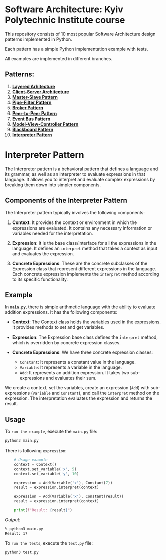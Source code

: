 # Software Architecture: Kyiv Polytechnic Institute course

This repository consists of 10 most popular Software Architecture design patterns implemented in Python.

Each pattern has a simple Python implementation example with tests.

All examples are implemented in different branches.

## Patterns:

1. [**Layered Arhitecture**](https://github.com/annavasylashko/kpi-architecture/tree/layered-architecture)
2. [**Client-Server Architecture**](https://github.com/annavasylashko/kpi-architecture/tree/client-server)
3. [**Master-Slave Pattern**](https://github.com/annavasylashko/kpi-architecture/tree/master-slave)
4. [**Pipe-Filter Pattern**](https://github.com/annavasylashko/kpi-architecture/tree/pipe-filter)
5. [**Broker Pattern**](https://github.com/annavasylashko/kpi-architecture/tree/broker)
6. [**Peer-to-Peer Pattern**](https://github.com/annavasylashko/kpi-architecture/tree/peer-to-peer)
7. [**Event Bus Pattern**](https://github.com/annavasylashko/kpi-architecture/tree/event-bus)
8. [**Model-View-Controller Pattern**](https://github.com/annavasylashko/kpi-architecture/tree/mvc)
9. [**Blackboard Pattern**](https://github.com/annavasylashko/kpi-architecture/tree/blackboard)
10. [**Interpreter Pattern**](https://github.com/annavasylashko/kpi-architecture/tree/interpreter)

# Interpreter Pattern

The Interpreter pattern is a behavioral pattern that defines a language and its grammar, as well as an interpreter to evaluate expressions in that language. It allows you to interpret and evaluate complex expressions by breaking them down into simpler components.

## Components of the Interpreter Pattern

The Interpreter pattern typically involves the following components:

1. **Context**: It provides the context or environment in which the expressions are evaluated. It contains any necessary information or variables needed for the interpretation.

2. **Expression**: It is the base class/interface for all the expressions in the language. It defines an `interpret` method that takes a context as input and evaluates the expression.

3. **Concrete Expressions**: These are the concrete subclasses of the Expression class that represent different expressions in the language. Each concrete expression implements the `interpret` method according to its specific functionality.

## Example

In **`main.py`**, there is simple arithmetic language with the ability to evaluate addition expressions. It has the following components:

- **Context**: The Context class holds the variables used in the expressions. It provides methods to set and get variables.

- **Expression**: The Expression base class defines the `interpret` method, which is overridden by concrete expression classes.

- **Concrete Expressions**: We have three concrete expression classes:
  - `Constant`: It represents a constant value in the language.
  - `Variable`: It represents a variable in the language.
  - `Add`: It represents an addition expression. It takes two sub-expressions and evaluates their sum.

We create a context, set the variables, create an expression (`Add`) with sub-expressions (`Variable` and `Constant`), and call the `interpret` method on the expression. The interpretation evaluates the expression and returns the result.

## Usage

To `run the example`, execute the `main.py` file:

```zsh
python3 main.py
```

There is following `expression`:

```python
    # Usage example
    context = Context()
    context.set_variable('x', 5)
    context.set_variable('y', 10)

    expression = Add(Variable('x'), Constant(7))
    result = expression.interpret(context)

    expression = Add(Variable('x'), Constant(result))
    result = expression.interpret(context)

    print(f"Result: {result}")
```

*Output:*

```zsh
% python3 main.py
Result: 17
```

To `run the tests`, execute the `test.py` file:

```zsh
python3 test.py
```